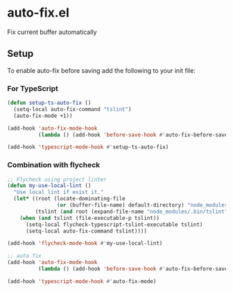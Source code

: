 # auto-fix.el

Fix current buffer automatically

## Setup

To enable auto-fix before saving add the following to your init file:

### For TypeScript

```lisp
(defun setup-ts-auto-fix ()
  (setq-local auto-fix-command "tslint")
  (auto-fix-mode +1))

(add-hook 'auto-fix-mode-hook
          (lambda () (add-hook 'before-save-hook #'auto-fix-before-save)))

(add-hook 'typescript-mode-hook #'setup-ts-auto-fix)
```

### Combination with flycheck

```lisp
;; Flycheck using project linter
(defun my-use-local-lint ()
  "Use local lint if exist it."
  (let* ((root (locate-dominating-file
                (or (buffer-file-name) default-directory) "node_modules"))
         (tslint (and root (expand-file-name "node_modules/.bin/tslint" root))))
    (when (and tslint (file-executable-p tslint))
      (setq-local flycheck-typescript-tslint-executable tslint)
      (setq-local auto-fix-command tslint))))

(add-hook 'flycheck-mode-hook #'my-use-local-lint)

;; auto fix
(add-hook 'auto-fix-mode-hook
          (lambda () (add-hook 'before-save-hook #'auto-fix-before-save)))

(add-hook 'typescript-mode-hook #'auto-fix-mode)
```
